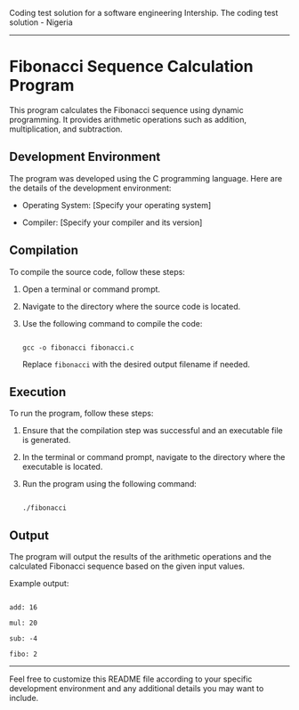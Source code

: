 Coding test solution for a software engineering Intership. The coding test solution -  Nigeria


---

# Fibonacci Sequence Calculation Program

This program calculates the Fibonacci sequence using dynamic programming. It provides arithmetic operations such as addition, multiplication, and subtraction.

## Development Environment

The program was developed using the C programming language. Here are the details of the development environment:

- Operating System: [Specify your operating system]

- Compiler: [Specify your compiler and its version]

## Compilation

To compile the source code, follow these steps:

1. Open a terminal or command prompt.

2. Navigate to the directory where the source code is located.

3. Use the following command to compile the code:

   ```shell

   gcc -o fibonacci fibonacci.c

   ```

   Replace `fibonacci` with the desired output filename if needed.

## Execution

To run the program, follow these steps:

1. Ensure that the compilation step was successful and an executable file is generated.

2. In the terminal or command prompt, navigate to the directory where the executable is located.

3. Run the program using the following command:

   ```shell

   ./fibonacci

   ```

## Output

The program will output the results of the arithmetic operations and the calculated Fibonacci sequence based on the given input values.

Example output:

```

add: 16

mul: 20

sub: -4

fibo: 2

```

---

Feel free to customize this README file according to your specific development environment and any additional details you may want to include.
